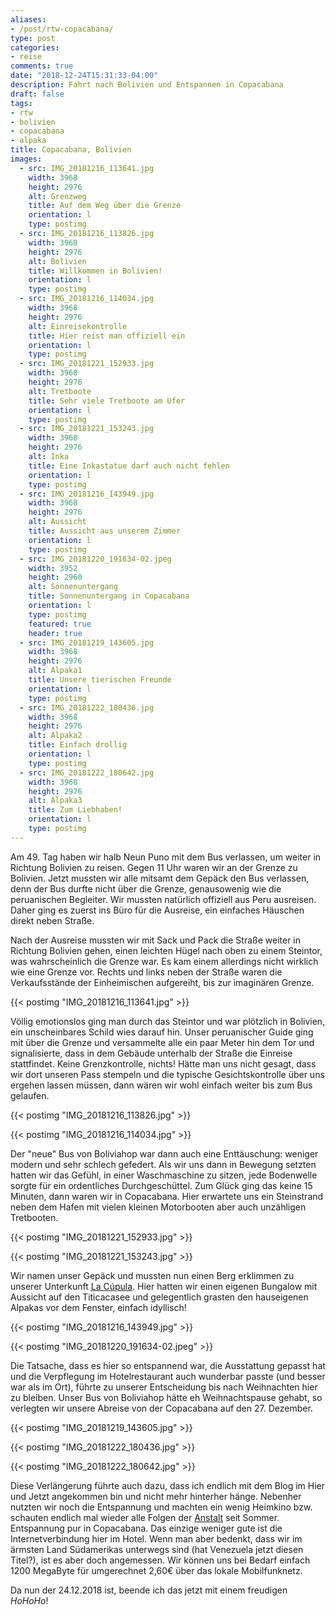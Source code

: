 ```yaml
---
aliases:
- /post/rtw-copacabana/
type: post
categories:
- reise
comments: true
date: "2018-12-24T15:31:33-04:00"
description: Fahrt nach Bolivien und Entspannen in Copacabana
draft: false
tags:
- rtw
- bolivien
- copacabana
- alpaka
title: Copacabana, Bolivien
images:
  - src: IMG_20181216_113641.jpg
    width: 3968
    height: 2976
    alt: Grenzweg
    title: Auf dem Weg über die Grenze
    orientation: l
    type: postimg
  - src: IMG_20181216_113826.jpg
    width: 3968
    height: 2976
    alt: Bolivien
    title: Willkommen in Bolivien!
    orientation: l
    type: postimg
  - src: IMG_20181216_114034.jpg
    width: 3968
    height: 2976
    alt: Einreisekontrolle
    title: Hier reist man offiziell ein
    orientation: l
    type: postimg
  - src: IMG_20181221_152933.jpg
    width: 3968
    height: 2976
    alt: Tretboote
    title: Sehr viele Tretboote am Ufer
    orientation: l
    type: postimg
  - src: IMG_20181221_153243.jpg
    width: 3968
    height: 2976
    alt: Inka
    title: Eine Inkastatue darf auch nicht fehlen
    orientation: l
    type: postimg
  - src: IMG_20181216_143949.jpg
    width: 3968
    height: 2976
    alt: Aussicht
    title: Aussicht aus unserem Zimmer
    orientation: l
    type: postimg
  - src: IMG_20181220_191634-02.jpeg
    width: 3952
    height: 2960
    alt: Sonnenuntergang
    title: Sonnenuntergang in Copacabana
    orientation: l
    type: postimg
    featured: true
    header: true
  - src: IMG_20181219_143605.jpg
    width: 3968
    height: 2976
    alt: Alpaka1
    title: Unsere tierischen Freunde
    orientation: l
    type: postimg
  - src: IMG_20181222_180436.jpg
    width: 3968
    height: 2976
    alt: Alpaka2
    title: Einfach drollig
    orientation: l
    type: postimg
  - src: IMG_20181222_180642.jpg
    width: 3968
    height: 2976
    alt: Alpaka3
    title: Zum Liebhaben!
    orientation: l
    type: postimg
---
```


Am 49. Tag haben wir halb Neun Puno mit dem Bus verlassen, um weiter in Richtung Bolivien zu reisen. Gegen 11 Uhr waren wir an der Grenze zu Bolivien. Jetzt mussten wir alle mitsamt dem Gepäck den Bus verlassen, denn der Bus durfte nicht über die Grenze, genausowenig wie die peruanischen Begleiter. Wir mussten natürlich offiziell aus Peru ausreisen. Daher ging es zuerst ins Büro für die Ausreise, ein einfaches Häuschen direkt neben Straße. 

Nach der Ausreise mussten wir mit Sack und Pack die Straße weiter in Richtung Bolivien gehen, einen leichten Hügel nach oben zu einem Steintor, was wahrscheinlich die Grenze war. Es kam einem allerdings nicht wirklich wie eine Grenze vor. Rechts und links neben der Straße waren die Verkaufsstände der Einheimischen aufgereiht, bis zur imaginären Grenze.

{{< postimg "IMG_20181216_113641.jpg" >}}

Völlig emotionslos ging man durch das Steintor und war plötzlich in Bolivien, ein unscheinbares Schild wies darauf hin. Unser peruanischer Guide ging mit über die Grenze und versammelte alle ein paar Meter hin dem Tor und signalisierte, dass in dem Gebäude unterhalb der Straße die Einreise stattfindet. Keine Grenzkontrolle, nichts! Hätte man uns nicht gesagt, dass wir dort unseren Pass stempeln und die typische Gesichtskontrolle über uns ergehen lassen müssen, dann wären wir wohl einfach weiter bis zum Bus gelaufen.

{{< postimg "IMG_20181216_113826.jpg" >}}

{{< postimg "IMG_20181216_114034.jpg" >}}

Der "neue" Bus von Boliviahop war dann auch eine Enttäuschung: weniger modern und sehr schlech gefedert. Als wir uns dann in Bewegung setzten hatten wir das Gefühl, in einer Waschmaschine zu sitzen, jede Bodenwelle sorgte für ein ordentliches Durchgeschüttel. Zum Glück ging das keine 15 Minuten, dann waren wir in Copacabana. Hier erwartete uns ein Steinstrand neben dem Hafen mit vielen kleinen Motorbooten aber auch unzähligen Tretbooten. 

{{< postimg "IMG_20181221_152933.jpg" >}}

{{< postimg "IMG_20181221_153243.jpg" >}}

Wir namen unser Gepäck und mussten nun einen Berg erklimmen zu unserer Unterkunft [La Cúpula](https://goo.gl/maps/1oC4aAYWHs52). Hier hatten wir einen eigenen Bungalow mit Aussicht auf den Titicacasee und gelegentlich grasten den hauseigenen Alpakas vor dem Fenster, einfach idyllisch!

{{< postimg "IMG_20181216_143949.jpg" >}}

{{< postimg "IMG_20181220_191634-02.jpeg" >}}

Die Tatsache, dass es hier so entspannend war, die Ausstattung gepasst hat und die Verpflegung im Hotelrestaurant auch wunderbar passte (und besser war als im Ort), führte zu unserer Entscheidung bis nach Weihnachten hier zu bleiben. Unser Bus von Boliviahop hätte eh Weihnachtspause gehabt, so verlegten wir unsere Abreise von der Copacabana auf den 27. Dezember.

{{< postimg "IMG_20181219_143605.jpg" >}}

{{< postimg "IMG_20181222_180436.jpg" >}}

{{< postimg "IMG_20181222_180642.jpg" >}}

Diese Verlängerung führte auch dazu, dass ich endlich mit dem Blog im Hier und Jetzt angekommen bin und nicht mehr hinterher hänge. Nebenher nutzten wir noch die Entspannung und machten ein wenig Heimkino bzw. schauten endlich mal wieder alle Folgen der [Anstalt](https://www.zdf.de/comedy/die-anstalt) seit Sommer. Entspannung pur in Copacabana. Das einzige weniger gute ist die Internetverbindung hier im Hotel. Wenn man aber bedenkt, dass wir im ärmsten Land Südamerikas unterwegs sind (hat Venezuela jetzt diesen Titel?), ist es aber doch angemessen. Wir können uns bei Bedarf einfach 1200 MegaByte für umgerechnet 2,60€ über das lokale Mobilfunknetz.

Da nun der 24.12.2018 ist, beende ich das jetzt mit einem freudigen _HoHoHo_!
